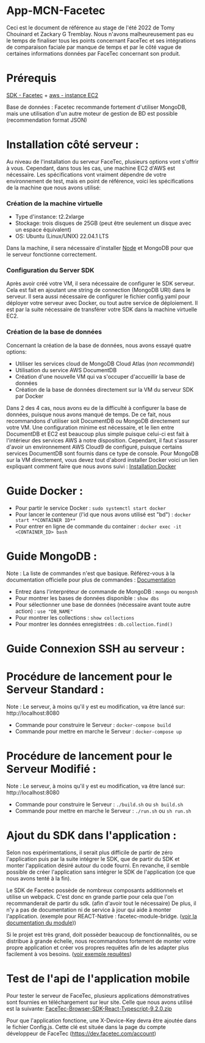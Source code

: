 # App-MCN-Facetec

Ceci est le document de référence au stage de l'été 2022 de Tomy Chouinard et Zackary G Tremblay. Nous n'avons malheureusement pas eu le temps de finaliser tous les points concernant FaceTec et ses intégrations de comparaison faciale par manque de temps et par le côté vague de certaines informations données par FaceTec concernant son produit.

# Prérequis
[SDK - Facetec](https://dev.facetec.com/downloads)  +  [aws - instance EC2](https://aws.amazon.com/fr/ec2/)  
  
Base de données : Facetec recommande fortement d'utiliser MongoDB, mais une utilisation d'un autre moteur de gestion de BD est possible (recommendation format JSON)
  
# Installation côté serveur :
Au niveau de l'installation du serveur FaceTec, plusieurs options vont s'offrir à vous. Cependant, dans tous les cas, une machine EC2 d'AWS est nécessaire. Les spécifications vont vraiment dépendre de votre environnement de test, mais en point de référence, voici les spécifications de la machine que nous avons utilisé:

### Création de la machine virtuelle ###

- Type d'instance: t2.2xlarge
- Stockage: trois disques de 25GB (peut être seulement un disque avec un espace équivalent)
- OS: Ubuntu (Linux/UNIX) 22.04.1 LTS

Dans la machine, il sera nécessaire d'installer [Node](https://www.digitalocean.com/community/tutorials/how-to-install-node-js-on-ubuntu-20-04-fr) et MongoDB pour que le serveur fonctionne correctement.

### Configuration du Server SDK ###

Après avoir créé votre VM, il sera nécessaire de configurer le SDK serveur. Cela est fait en ajoutant une string de connection (MongoDB URI) dans le serveur. Il sera aussi nécessaire de configurer le fichier config.yaml pour déployer votre serveur avec Docker, ou tout autre service de déploiement. Il est par la suite nécessaire de transférer votre SDK dans la machine virtuelle EC2.

### Création de la base de données ###
Concernant la création de la base de données, nous avons essayé quatre options:

- Utiliser les services cloud de MongoDB Cloud Atlas (*non recommandé*)
- Utilisation du service AWS DocumentDB
- Création d'une nouvelle VM qui va s'occuper d'accueillir la base de données
- Création de la base de données directement sur la VM du serveur SDK par Docker

Dans 2 des 4 cas, nous avons eu de la difficulté à configurer la base de données, puisque nous avons manqué de temps. De ce fait, nous recommandons d'utiliser soit DocumentDB ou MongoDB directement sur votre VM. Une configuration minime est nécessaire, et le lien entre DocumentDB et EC2 est beaucoup plus simple puisque celui-ci est fait à l'intérieur des services AWS à notre disposition. Cependant, il faut s'assurer d'avoir un environnement AWS Cloud9 de configuré, puisque certains services DocumentDB sont fournis dans ce type de console.  Pour MongoDB sur la VM directement, vous devez tout d'abord installer Docker voici un lien expliquant comment faire que nous avons suivi : [Installation Docker](https://docs.docker.com/engine/install/ubuntu/)  

# Guide Docker : 

- Pour partir le service Docker : `sudo systemctl start docker`
- Pour lancer le conteneur (l'id que nous avons utilisé est "bd") : `docker start **CONTAINER ID**`
- Pour entrer en ligne de commande du container : `docker exec -it <CONTAINER_ID> bash`

# Guide MongoDB : 
Note : La liste de commandes n'est que basique. Référez-vous à la documentation officielle pour plus de commandes : [Documentation](https://www.mongodb.com/docs/manual/reference/mongo-shell/)
- Entrez dans l'interpréteur de commande de MongoDB : `mongo` ou `mongosh`
- Pour montrer les bases de données disponible : `show dbs`
- Pour sélectionner une base de données (nécessaire avant toute autre action) : `use "DB_NAME"`
- Pour montrer les collections : `show collections`
- Pour montrer les données enregistrées : `db.collection.find()`

# Guide Connexion SSH au serveur : 

# Procédure de lancement pour le Serveur Standard : 
Note : Le serveur, à moins qu'il y est eu modification, va être lancé sur: http://localhost:8080
- Commande pour construire le Serveur : `docker-compose build`
- Commande pour mettre en marche le Serveur : `docker-compose up`

# Procédure de lancement pour le Serveur Modifié : 
Note : Le serveur, à moins qu'il y est eu modification, va être lancé sur: http://localhost:8080
- Commande pour construire le Serveur : `./build.sh` ou `sh build.sh`
- Commande pour mettre en marche le Serveur : `./run.sh` ou `sh run.sh`

# Ajout du SDK dans l'application : 
  
Selon nos expérimentations, il serait plus difficile de partir de zéro l'application puis par la suite intégrer le SDK, que de partir du SDK et monter l'application désiré autour du code fourni. En revanche, il semble possible de créer l'application sans intégrer le SDK de l'application (ce que nous avons tenté à la fin).  
  
Le SDK de Facetec possède de nombreux composants additionnels et utilise un webpack. C'est donc en grande partie pour cela que l'on recommanderait de partir du sdk. (afin d'avoir tout le nécessaire) De plus, il n'y a pas de documentation ni de service à jour qui aide à monter l'application. (exemple pour REACT-Native : facetec-module-bridge. ([voir la documentation du module](https://www.npmjs.com/package/react-native-facetec)))  
  
Si le projet est très grand, doit possèder beaucoup de fonctionnalités, ou se distribue à grande échelle, nous recommandons fortement de monter votre propre application et créer vos propres requêtes afin de les adapter plus facilement à vos besoins. ([voir exemple requêtes](/screens/Components/API/api.tsx))  

# Test de l'api de l'application mobile

Pour tester le serveur de FaceTec, plusieurs applications démonstratives sont fournies en téléchargement sur leur site. Celle que nous avons utilisé est la suivante:
[FaceTec-Browser-SDK-React-Typescript-9.2.0.zip](https://github.com/ZackaryGTremblay/app-mcn/files/9377668/FaceTec-Browser-SDK-React-Typescript-9.2.0.zip)

Pour que l'application fonctione, une X-Device-Key devra être ajoutée dans le fichier Config.js. Cette clé est située dans la page du compte développeur de FaceTec (https://dev.facetec.com/account)
